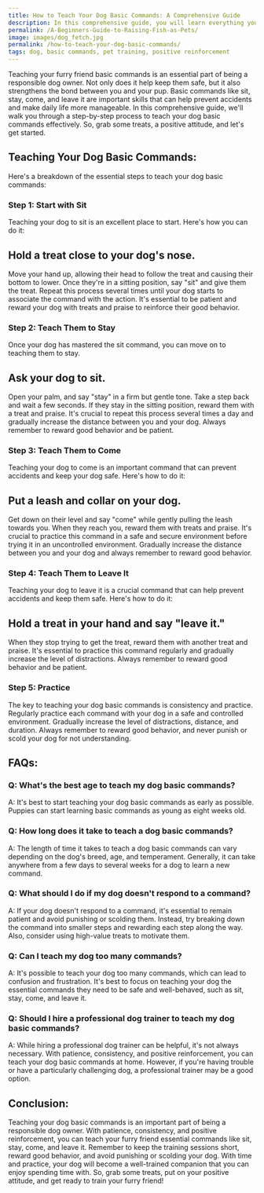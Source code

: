 ```yaml
---
title: How to Teach Your Dog Basic Commands: A Comprehensive Guide
description: In this comprehensive guide, you will learn everything you need to know about teaching your dog basic commands. From sit to stay, come to heel, we've got you covered!
permalink: /A-Beginners-Guide-to-Raising-Fish-as-Pets/
image: images/dog_fetch.jpg
permalink: /how-to-teach-your-dog-basic-commands/
tags: dog, basic commands, pet training, positive reinforcement
---
```


Teaching your furry friend basic commands is an essential part of being a responsible dog owner. Not only does it help keep them safe, but it also strengthens the bond between you and your pup. Basic commands like sit, stay, come, and leave it are important skills that can help prevent accidents and make daily life more manageable. In this comprehensive guide, we'll walk you through a step-by-step process to teach your dog basic commands effectively. So, grab some treats, a positive attitude, and let's get started.

## Teaching Your Dog Basic Commands:
Here's a breakdown of the essential steps to teach your dog basic commands:

### Step 1: Start with Sit
Teaching your dog to sit is an excellent place to start. Here's how you can do it:

## Hold a treat close to your dog's nose.
Move your hand up, allowing their head to follow the treat and causing their bottom to lower.
Once they're in a sitting position, say "sit" and give them the treat.
Repeat this process several times until your dog starts to associate the command with the action. It's essential to be patient and reward your dog with treats and praise to reinforce their good behavior.

### Step 2: Teach Them to Stay
Once your dog has mastered the sit command, you can move on to teaching them to stay.

## Ask your dog to sit.
Open your palm, and say "stay" in a firm but gentle tone.
Take a step back and wait a few seconds.
If they stay in the sitting position, reward them with a treat and praise.
It's crucial to repeat this process several times a day and gradually increase the distance between you and your dog. Always remember to reward good behavior and be patient.

### Step 3: Teach Them to Come
Teaching your dog to come is an important command that can prevent accidents and keep your dog safe. Here's how to do it:

## Put a leash and collar on your dog.
Get down on their level and say "come" while gently pulling the leash towards you.
When they reach you, reward them with treats and praise.
It's crucial to practice this command in a safe and secure environment before trying it in an uncontrolled environment. Gradually increase the distance between you and your dog and always remember to reward good behavior.

### Step 4: Teach Them to Leave It
Teaching your dog to leave it is a crucial command that can help prevent accidents and keep them safe. Here's how to do it:

## Hold a treat in your hand and say "leave it."
When they stop trying to get the treat, reward them with another treat and praise.
It's essential to practice this command regularly and gradually increase the level of distractions. Always remember to reward good behavior and be patient.

### Step 5: Practice
The key to teaching your dog basic commands is consistency and practice. Regularly practice each command with your dog in a safe and controlled environment. Gradually increase the level of distractions, distance, and duration. Always remember to reward good behavior, and never punish or scold your dog for not understanding.

## FAQs:

### Q: What's the best age to teach my dog basic commands?
A: It's best to start teaching your dog basic commands as early as possible. Puppies can start learning basic commands as young as eight weeks old.

### Q: How long does it take to teach a dog basic commands?
A: The length of time it takes to teach a dog basic commands can vary depending on the dog's breed, age, and temperament. Generally, it can take anywhere from a few days to several weeks for a dog to learn a new command.

### Q: What should I do if my dog doesn't respond to a command?
A: If your dog doesn't respond to a command, it's essential to remain patient and avoid punishing or scolding them. Instead, try breaking down the command into smaller steps and rewarding each step along the way. Also, consider using high-value treats to motivate them.

### Q: Can I teach my dog too many commands?
A: It's possible to teach your dog too many commands, which can lead to confusion and frustration. It's best to focus on teaching your dog the essential commands they need to be safe and well-behaved, such as sit, stay, come, and leave it.

### Q: Should I hire a professional dog trainer to teach my dog basic commands?
A: While hiring a professional dog trainer can be helpful, it's not always necessary. With patience, consistency, and positive reinforcement, you can teach your dog basic commands at home. However, if you're having trouble or have a particularly challenging dog, a professional trainer may be a good option.

## Conclusion:
Teaching your dog basic commands is an important part of being a responsible dog owner. With patience, consistency, and positive reinforcement, you can teach your furry friend essential commands like sit, stay, come, and leave it. Remember to keep the training sessions short, reward good behavior, and avoid punishing or scolding your dog. With time and practice, your dog will become a well-trained companion that you can enjoy spending time with. So, grab some treats, put on your positive attitude, and get ready to train your furry friend!